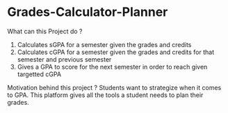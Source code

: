 # Grades-Calculator-Planner

What can this Project do ?
1. Calculates sGPA for a semester given the grades and credits
2. Calculates cGPA for a semester given the grades and credits for that semester and previous semester
3. Gives a GPA to score for the next semester in order to reach given targetted cGPA

Motivation behind this project ? 
Students want to strategize when it comes to GPA. This platform gives all the tools a student needs to plan their grades.



